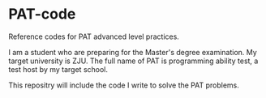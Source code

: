 # PAT-code
Reference codes for PAT advanced level practices.

I am a student who are preparing for the Master's degree examination. 
My target university is ZJU.
The full name of PAT is programming ability test, a test host by my target school.

This repositry will include the code I write to solve the PAT problems.
